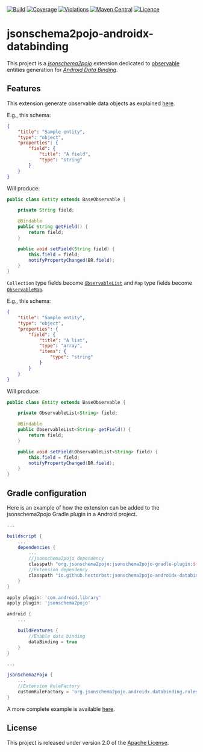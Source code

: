 [![Build](https://img.shields.io/github/workflow/status/hectorbst/jsonschema2pojo-androidx-databinding/Build?label=Build)](https://github.com/HectorBst/jsonschema2pojo-androidx-databinding/actions?query=workflow%3ABuild)
[![Coverage](https://img.shields.io/sonar/coverage/HectorBst_jsonschema2pojo-androidx-databinding?server=https%3A%2F%2Fsonarcloud.io&label=Coverage)](https://sonarcloud.io/dashboard?id=HectorBst_jsonschema2pojo-androidx-databinding)
[![Violations](https://img.shields.io/sonar/violations/HectorBst_jsonschema2pojo-androidx-databinding?server=https%3A%2F%2Fsonarcloud.io&label=Violations)](https://sonarcloud.io/dashboard?id=HectorBst_jsonschema2pojo-androidx-databinding)
[![Maven Central](https://img.shields.io/maven-central/v/io.github.hectorbst/jsonschema2pojo-androidx-databinding?label=Maven%20Central)](https://search.maven.org/artifact/io.github.hectorbst/jsonschema2pojo-androidx-databinding)
[![Licence](https://img.shields.io/github/license/hectorbst/jsonschema2pojo-androidx-databinding?label=Licence)](LICENSE)

# jsonschema2pojo-androidx-databinding

This project is a [*jsonschema2pojo*](https://github.com/joelittlejohn/jsonschema2pojo) extension dedicated to
[observable](https://developer.android.com/topic/libraries/data-binding/observability) entities generation for
[*Android Data Binding*](https://developer.android.com/topic/libraries/data-binding).

## Features

This extension generate observable data objects as explained [here](https://developer.android.com/topic/libraries/data-binding/observability#observable_objects).

E.g., this schema:
```json
{
	"title": "Sample entity",
	"type": "object",
	"properties": {
		"field": {
			"title": "A field",
			"type": "string"
		}
	}
}
```
Will produce:
```java
public class Entity extends BaseObservable {

	private String field;

	@Bindable
	public String getField() {
		return field;
	}

	public void setField(String field) {
		this.field = field;
		notifyPropertyChanged(BR.field);
	}
}
```

`Collection` type fields become [`ObservableList`](https://developer.android.com/reference/android/databinding/ObservableList)
and `Map` type fields become [`ObservableMap`](https://developer.android.com/reference/android/databinding/ObservableMap).

E.g., this schema:
```json
{
	"title": "Sample entity",
	"type": "object",
	"properties": {
		"field": {
			"title": "A list",
			"type": "array",
			"items": {
				"type": "string"
			}
		}
	}
}
```
Will produce:
```java
public class Entity extends BaseObservable {

	private ObservableList<String> field;

	@Bindable
	public ObservableList<String> getField() {
		return field;
	}

	public void setField(ObservableList<String> field) {
		this.field = field;
		notifyPropertyChanged(BR.field);
	}
}
```

## Gradle configuration

Here is an example of how the extension can be added to the jsonschema2pojo Gradle plugin in a Android project.

```groovy
...

buildscript {
	...
	dependencies {
		...
		//jsonschema2pojo dependency
		classpath "org.jsonschema2pojo:jsonschema2pojo-gradle-plugin:${jsonschema2pojoVersion}"
		//Extension dependency
		classpath "io.github.hectorbst:jsonschema2pojo-androidx-databinding:${jsonschema2pojoDataBindingVersion}"
	}
}

apply plugin: 'com.android.library'
apply plugin: 'jsonschema2pojo'

android {
	...

	buildFeatures {
		//Enable data binding
		dataBinding = true
	}
}

...

jsonSchema2Pojo {
	...
	//Extension RuleFactory
	customRuleFactory = 'org.jsonschema2pojo.androidx.databinding.rules.AndroidDataBindingRuleFactory'
}
```

A more complete example is available [here](example).

## License

This project is released under version 2.0 of the [Apache License](https://www.apache.org/licenses/LICENSE-2.0).
